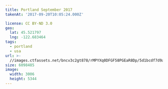 ```yaml
---
title: Portland September 2017
takenAt: '2017-09-20T10:05:24.000Z'

license: CC BY-ND 3.0
geo:
  lat: 45.521797
  lng: -122.683464
tags:
  - portland
  - usa
url: >-
  //images.ctfassets.net/bncv3c2gt878/rMPYXq0DFGF58PGEaR8Dp/5d1bcdf7d9a0ce73c60d8e39da9f70b5/portland-september-2017_36647109323_o
size: 6098485
image:
  width: 3006
  height: 5344
---
```

